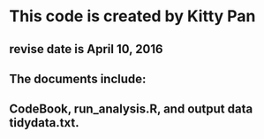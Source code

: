 # This code is created by Kitty Pan
## revise date is April 10, 2016
## The documents include:
## CodeBook, run_analysis.R, and output data tidydata.txt.
